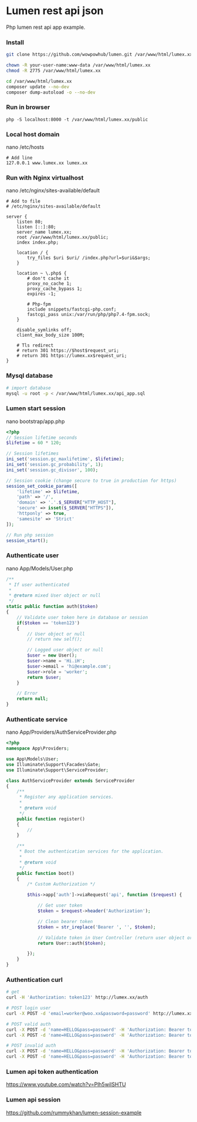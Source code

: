 # Lumen rest api json
Php lumen rest api app example.

### Install
```bash
git clone https://github.com/wowpowhub/lumen.git /var/www/html/lumex.xx

chown -R your-user-name:www-data /var/www/html/lumex.xx
chmod -R 2775 /var/www/html/lumex.xx

cd /var/www/html/lumex.xx
composer update --no-dev
composer dump-autoload -o --no-dev
```

### Run in browser
```
php -S localhost:8000 -t /var/www/html/lumex.xx/public
```

### Local host domain
nano /etc/hosts
```
# Add line
127.0.0.1 www.lumex.xx lumex.xx
```

### Run with Nginx virtualhost
nano /etc/nginx/sites-available/default
```
# Add to file
# /etc/nginx/sites-available/default

server {
    listen 80;
    listen [::]:80;
    server_name lumex.xx;
    root /var/www/html/lumex.xx/public;
    index index.php;

    location / {
        try_files $uri $uri/ /index.php?url=$uri&$args;
    }

    location ~ \.php$ {
        # don't cache it
        proxy_no_cache 1;
        proxy_cache_bypass 1;
        expires -1;

        # Php-fpm
        include snippets/fastcgi-php.conf;
        fastcgi_pass unix:/var/run/php/php7.4-fpm.sock;
    }

    disable_symlinks off;
    client_max_body_size 100M;

    # Tls redirect
    # return 301 https://$host$request_uri;
    # return 301 https://lumex.xx$request_uri;
}
```

### Mysql database
```sh
# import database
mysql -u root -p < /var/www/html/lumex.xx/api_app.sql
```

### Lumen start session
nano bootstrap/app.php
```php
<?php
// Session lifetime seconds
$lifetime = 60 * 120;

// Session lifetimes
ini_set('session.gc_maxlifetime', $lifetime);
ini_set('session.gc_probability', 1);
ini_set('session.gc_divisor', 100);

// Session cookie (change secure to true in production for https)
session_set_cookie_params([
    'lifetime' => $lifetime,
    'path' => '/',
    'domain' => '.'.$_SERVER["HTTP_HOST"],
    'secure' => isset($_SERVER["HTTPS"]),
    'httponly' => true,
    'samesite' => 'Strict'
]);

// Run php session
session_start();
```

### Authenticate user
nano App/Models/User.php
```php
/**
 * If user authenticated
 *
 * @return mixed User object or null
 */
static public function auth($token)
{
    // Validate user token here in database or session
    if($token == 'token123')
    {
        // User object or null
        // return new self();

        // Logged user object or null
        $user = new User();
        $user->name = 'Hi.iH';
        $user->email = 'hi@example.com';
        $user->role = 'worker';
        return $user;
    }

    // Error
    return null;
}
```

### Authenticate service
nano App/Providers/AuthServiceProvider.php
```php
<?php
namespace App\Providers;

use App\Models\User;
use Illuminate\Support\Facades\Gate;
use Illuminate\Support\ServiceProvider;

class AuthServiceProvider extends ServiceProvider
{
    /**
     * Register any application services.
     *
     * @return void
     */
    public function register()
    {
        //
    }

    /**
     * Boot the authentication services for the application.
     *
     * @return void
     */
    public function boot()
    {
        /* Custom Authorization */

        $this->app['auth']->viaRequest('api', function ($request) {

            // Get user token
            $token = $request->header('Authorization');

            // Clean bearer token
            $token = str_ireplace('Bearer ', '', $token);

            // Validate token in User Controller (return user object or null)
            return User::auth($token);

        });
    }
}
```

### Authentication curl
```sh
# get
curl -H 'Authorization: token123' http://lumex.xx/auth

# POST login user
curl -X POST -d 'email=worker@woo.xx&password=password' http://lumex.xx/login

# POST valid auth
curl -X POST -d 'name=HELLO&pass=password' -H 'Authorization: Bearer token123' http://lumex.xx/panel
curl -X POST -d 'name=HELLO&pass=password' -H 'Authorization: Bearer token123' http://lumex.xx/panel/777

# POST invalid auth
curl -X POST -d 'name=HELLO&pass=password' -H 'Authorization: Bearer token12' http://lumex.xx/panel
curl -X POST -d 'name=HELLO&pass=password' -H 'Authorization: Bearer token12' http://lumex.xx/panel/888
```

### Lumen api token authentication
https://www.youtube.com/watch?v=Plh5wiISHTU

### Lumen api session
https://github.com/rummykhan/lumen-session-example
